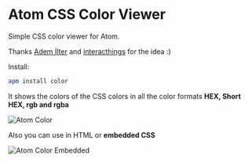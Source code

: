 # Atom CSS Color Viewer

Simple CSS color viewer for Atom.

Thanks [Adem İlter][1] and [interacthings][2] for the idea :)

Install:
```bash
apm install color
```

It shows the colors of the CSS colors in all
the color formats **HEX, Short HEX, rgb and rgba**

![Atom Color](https://dl.dropboxusercontent.com/u/20947008/webbox/atom/atom-color.png)

Also you can use in HTML or **embedded CSS**

![Atom Color Embedded](https://dl.dropboxusercontent.com/u/20947008/webbox/atom/atom-color-2.png)

[1]: https://twitter.com/ademilter
[2]: http://interacthings.com/
